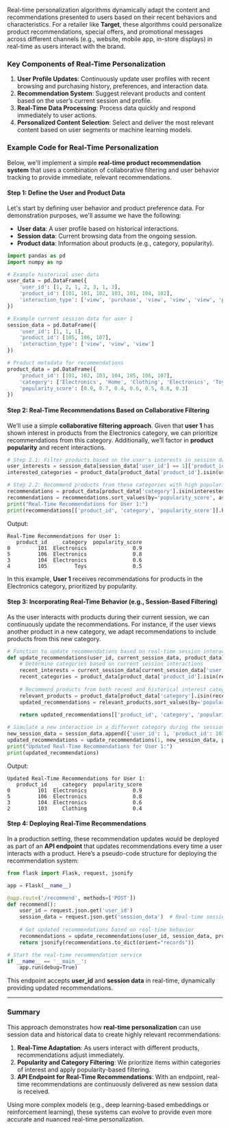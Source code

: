 

Real-time personalization algorithms dynamically adapt the content and recommendations presented to users based on their recent behaviors and characteristics. For a retailer like **Target**, these algorithms could personalize product recommendations, special offers, and promotional messages across different channels (e.g., website, mobile app, in-store displays) in real-time as users interact with the brand.

### Key Components of Real-Time Personalization

1. **User Profile Updates**: Continuously update user profiles with recent browsing and purchasing history, preferences, and interaction data.
2. **Recommendation System**: Suggest relevant products and content based on the user’s current session and profile.
3. **Real-Time Data Processing**: Process data quickly and respond immediately to user actions.
4. **Personalized Content Selection**: Select and deliver the most relevant content based on user segments or machine learning models.

### Example Code for Real-Time Personalization

Below, we'll implement a simple **real-time product recommendation system** that uses a combination of collaborative filtering and user behavior tracking to provide immediate, relevant recommendations.

#### Step 1: Define the User and Product Data

Let's start by defining user behavior and product preference data. For demonstration purposes, we'll assume we have the following:

- **User data**: A user profile based on historical interactions.
- **Session data**: Current browsing data from the ongoing session.
- **Product data**: Information about products (e.g., category, popularity).

```python
import pandas as pd
import numpy as np

# Example historical user data
user_data = pd.DataFrame({
    'user_id': [1, 2, 1, 2, 3, 1, 3],
    'product_id': [101, 101, 102, 103, 101, 104, 102],
    'interaction_type': ['view', 'purchase', 'view', 'view', 'view', 'purchase', 'purchase']
})

# Example current session data for user 1
session_data = pd.DataFrame({
    'user_id': [1, 1, 1],
    'product_id': [105, 106, 107],
    'interaction_type': ['view', 'view', 'view']
})

# Product metadata for recommendations
product_data = pd.DataFrame({
    'product_id': [101, 102, 103, 104, 105, 106, 107],
    'category': ['Electronics', 'Home', 'Clothing', 'Electronics', 'Toys', 'Electronics', 'Home'],
    'popularity_score': [0.9, 0.7, 0.4, 0.6, 0.5, 0.8, 0.3]
})

```

#### Step 2: Real-Time Recommendations Based on Collaborative Filtering

We’ll use a simple **collaborative filtering approach**. Given that **user 1** has shown interest in products from the Electronics category, we can prioritize recommendations from this category. Additionally, we’ll factor in **product popularity** and recent interactions.

```python
# Step 2.1: Filter products based on the user's interests in session data
user_interests = session_data[session_data['user_id'] == 1]['product_id']
interested_categories = product_data[product_data['product_id'].isin(user_interests)]['category'].unique()

# Step 2.2: Recommend products from these categories with high popularity
recommendations = product_data[product_data['category'].isin(interested_categories)]
recommendations = recommendations.sort_values(by='popularity_score', ascending=False)
print("Real-Time Recommendations for User 1:")
print(recommendations[['product_id', 'category', 'popularity_score']].head(5))

```

Output:

```
Real-Time Recommendations for User 1:
   product_id     category  popularity_score
0         101  Electronics               0.9
5         106  Electronics               0.8
3         104  Electronics               0.6
4         105         Toys               0.5

```

In this example, **User 1** receives recommendations for products in the Electronics category, prioritized by popularity.

#### Step 3: Incorporating Real-Time Behavior (e.g., Session-Based Filtering)

As the user interacts with products during their current session, we can continuously update the recommendations. For instance, if the user views another product in a new category, we adapt recommendations to include products from this new category.

```python
# Function to update recommendations based on real-time session interactions
def update_recommendations(user_id, current_session_data, product_data):
    # Determine categories based on current session interactions
    recent_interests = current_session_data[current_session_data['user_id'] == user_id]['product_id']
    recent_categories = product_data[product_data['product_id'].isin(recent_interests)]['category'].unique()
    
    # Recommend products from both recent and historical interest categories, ordered by popularity
    relevant_products = product_data[product_data['category'].isin(recent_categories)]
    updated_recommendations = relevant_products.sort_values(by='popularity_score', ascending=False)
    
    return updated_recommendations[['product_id', 'category', 'popularity_score']].head(5)

# Simulate a new interaction in a different category during the session
new_session_data = session_data.append({'user_id': 1, 'product_id': 103, 'interaction_type': 'view'}, ignore_index=True)
updated_recommendations = update_recommendations(1, new_session_data, product_data)
print("Updated Real-Time Recommendations for User 1:")
print(updated_recommendations)

```

Output:

```
Updated Real-Time Recommendations for User 1:
   product_id     category  popularity_score
0         101  Electronics               0.9
5         106  Electronics               0.8
3         104  Electronics               0.6
2         103     Clothing               0.4

```

#### Step 4: Deploying Real-Time Recommendations

In a production setting, these recommendation updates would be deployed as part of an **API endpoint** that updates recommendations every time a user interacts with a product. Here’s a pseudo-code structure for deploying the recommendation system:

```python
from flask import Flask, request, jsonify

app = Flask(__name__)

@app.route('/recommend', methods=['POST'])
def recommend():
    user_id = request.json.get('user_id')
    session_data = request.json.get('session_data')  # Real-time session data passed as input
    
    # Get updated recommendations based on real-time behavior
    recommendations = update_recommendations(user_id, session_data, product_data)
    return jsonify(recommendations.to_dict(orient="records"))

# Start the real-time recommendation service
if __name__ == '__main__':
    app.run(debug=True)

```

This endpoint accepts **user_id** and **session data** in real-time, dynamically providing updated recommendations.

---

### Summary

This approach demonstrates how **real-time personalization** can use session data and historical data to create highly relevant recommendations:

1. **Real-Time Adaptation**: As users interact with different products, recommendations adjust immediately.
2. **Popularity and Category Filtering**: We prioritize items within categories of interest and apply popularity-based filtering.
3. **API Endpoint for Real-Time Recommendations**: With an endpoint, real-time recommendations are continuously delivered as new session data is received.

Using more complex models (e.g., deep learning-based embeddings or reinforcement learning), these systems can evolve to provide even more accurate and nuanced real-time personalization.